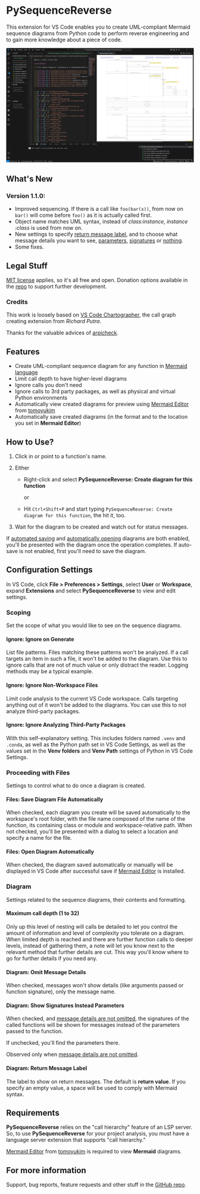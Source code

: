# PySequenceReverse

This extension for VS Code enables you to create UML-compliant Mermaid sequence diagrams from Python code to perform reverse engineering and to gain more knowledge about a piece of code.

![Screenshot](art/screenshot.png)

## What's New

### Version 1.1.0:

* Improved sequencing. If there is a call like `foo(bar(x))`, from now on `bar()` will come before `foo()` as it is actually called first.
* Object name matches UML syntax, instead of _class:instance_, _instance :class_ is used from now on.
* New settings to specify [return message label](#diagram-return-message-label), and to choose what message details you want to see, [parameters](#diagram-show-signatures-instead-parameters), [signatures](#diagram-show-signatures-instead-parameters) or [nothing](#diagram-omit-message-details).
* Some fixes.


## Legal Stuff

[MIT license](/LICENSE) applies, so it's all free and open. Donation options available in the [repo](https://github.com/gusztavj/PySequenceReverse) to support further development.

### Credits

This work is loosely based on [VS Code Chartographer](https://github.com/arpinfidel/vscode-chartographer), the call graph creating extension from _Richard Putra_.

Thanks for the valuable advices of [arpicheck](https://github.com/arpicheck).

## Features

* Create UML-compliant sequence diagram for any function in [Mermaid language](https://mermaid.js.org/)
* Limit call depth to have higher-level diagrams
* Ignore calls you don't need
* Ignore calls to 3rd party packages, as well as physical and virtual Python environments
* Automatically view created diagrams for preview using [Mermaid Editor](https://marketplace.visualstudio.com/items?itemName=tomoyukim.vscode-mermaid-editor) from [tomoyukim](https://marketplace.visualstudio.com/publishers/tomoyukim)
* Automatically save created diagrams (in the format and to the location you set in **Mermaid Editor**)

## How to Use?

1. Click in or point to a function's name.
1. Either
   * Right-click and select **PySequenceReverse: Create diagram for this function**

     or

   * Hit `Ctrl+Shift+P` and start typing `PySequenceReverse: Create diagram for this function`, the hit it, too.

1. Wait for the diagram to be created and watch out for status messages.

If [automated saving](#files-save-diagram-file-automatically) and [automatically opening](#files-open-diagram-automatically) diagrams are both enabled, you'll be presented with the diagram once the operation completes. If auto-save is not enabled, first you'll need to save the diagram.

## Configuration Settings

In VS Code, click **File > Preferences > Settings**, select **User** or **Workspace**, expand **Extensions** and select **PySequenceReverse** to view and edit settings.

### Scoping

Set the scope of what you would like to see on the sequence diagrams.

#### Ignore: Ignore on Generate

List file patterns. Files matching these patterns won't be analyzed. If a call targets an item in such a file, it won't be added to the diagram. Use this to ignore calls that are not of much value or only distract the reader. Logging methods may be a typical example.

#### Ignore: Ignore Non-Workspace Files

Limit code analysis to the current VS Code workspace. Calls targeting anything out of it won't be added to the diagrams. You can use this to not analyze third-party packages.

#### Ignore: Ignore Analyzing Third-Party Packages

With this self-explanatory setting. This includes folders named `.venv` and `.conda`, as well as the Python path set in VS Code Settings, as well as the values set in the **Venv folders** and **Venv Path** settings of Python in VS Code Settings.

### Proceeding with Files

Settings to control what to do once a diagram is created.

#### Files: Save Diagram File Automatically

When checked, each diagram you create will be saved automatically to the workspace's root folder, with the file name composed of the name of the function, its containing class or module and workspace-relative path. When not checked, you'll be presented with a dialog to select a location and specify a name for the file.

#### Files: Open Diagram Automatically

When checked, the diagram saved automatically or manually will be displayed in VS Code after successful save if [Mermaid Editor](https://marketplace.visualstudio.com/items?itemName=tomoyukim.vscode-mermaid-editor) is installed.

### Diagram

Settings related to the sequence diagrams, their contents and formatting.

#### Maximum call depth (1 to 32)

Only up this level of nesting will calls be detailed to let you control the amount of information and level of complexity you tolerate on a diagram. When limited depth is reached and there are further function calls to deeper levels, instead of gathering them, a note will let you know next to the relevant method that further details are cut. This way you'll know where to go for further details if you need any.

#### Diagram: Omit Message Details

When checked, messages won't show details (like arguments passed or function signature), only the message name.

#### Diagram: Show Signatures Instead Parameters

When checked, and [message details are not omitted](#diagram-omit-message-details), the signatures of the called functions will be shown for messages instead of the parameters passed to the function.

If unchecked, you'll find the parameters there.

Observed only when [message details are not omitted](#diagram-omit-message-details).

#### Diagram: Return Message Label

The label to show on return messages. The default is **return value**. If you specify an empty value, a space will be used to comply with Mermaid syntax.

## Requirements

**PySequenceReverse** relies on the "call hierarchy" feature of an LSP server. So, to use **PySequenceReverse** for your project analysis, you must have a language server extension that supports "call hierarchy."

 [Mermaid Editor](https://marketplace.visualstudio.com/items?itemName=tomoyukim.vscode-mermaid-editor) from [tomoyukim](https://marketplace.visualstudio.com/publishers/tomoyukim) is required to view **Mermaid** diagrams.

## For more information

Support, bug reports, feature requests and other stuff in the [GitHub repo](https://github.com/gusztavj/PySequenceReverse).
